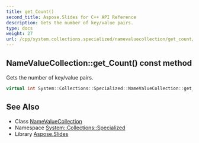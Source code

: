 ```yaml
---
title: get_Count()
second_title: Aspose.Slides for C++ API Reference
description: Gets the number of key/value pairs.
type: docs
weight: 27
url: /cpp/system.collections.specialized/namevaluecollection/get_count/
---
```

## NameValueCollection::get_Count() const method


Gets the number of key/value pairs.

```cpp
virtual int System::Collections::Specialized::NameValueCollection::get_Count() const override
```

## See Also

* Class [NameValueCollection](./)
* Namespace [System::Collections::Specialized](../)
* Library [Aspose.Slides](../../)